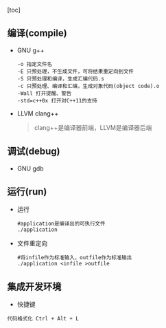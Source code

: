 

[toc]

## 编译(compile)

* GNU g++

  ```shell
  -o 指定文件名
  -E 只预处理，不生成文件，可将结果重定向到文件
  -S 只预处理和编译，生成汇编代码.s
  -c 只预处理、编译和汇编，生成对象代码(object code).o
  -Wall 打开提醒、警告
  -std=c++0x 打开对C++11的支持
  ```
  
* LLVM clang++

  > clang++是编译器前端，LLVM是编译器后端

## 调试(debug)

* GNU gdb

## 运行(run)

* 运行

  ```shell
  #application是编译出的可执行文件
  ./application
  ```

* 文件重定向

  ```shell
  #将infile作为标准输入，outfile作为标准输出
  ./application <infile >outfile
  ```


## 集成开发环境

* 快捷键

```
代码格式化 Ctrl + Alt + L
```